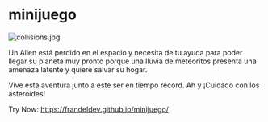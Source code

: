 # minijuego

![collisions.jpg](https://static.platzi.com/media/user_upload/collisions-aa19d6ea-3d87-4817-991b-a67c725e0c01.jpg)

Un Alien está perdido en el espacio y necesita de tu ayuda para poder llegar su planeta muy pronto porque una lluvia de meteoritos presenta una amenaza latente y quiere salvar su hogar.

Vive esta aventura junto a este ser en tiempo récord. Ah y ¡Cuidado con los asteroides!


Try Now: https://frandeldev.github.io/minijuego/
